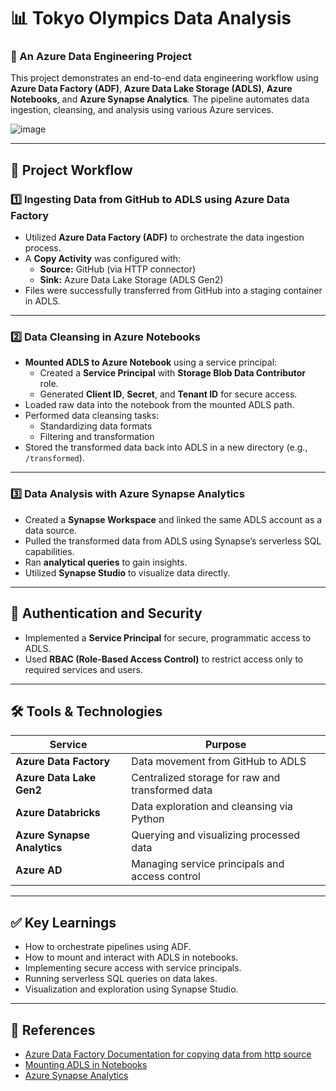 
# 📊 Tokyo Olympics Data Analysis  
### 🔧 An Azure Data Engineering Project

This project demonstrates an end-to-end data engineering workflow using **Azure Data Factory (ADF)**, **Azure Data Lake Storage (ADLS)**, **Azure Notebooks**, and **Azure Synapse Analytics**. The pipeline automates data ingestion, cleansing, and analysis using various Azure services.

![image](https://github.com/user-attachments/assets/b7928876-f06a-4690-a447-7ed8120a33e6)

---

## 📌 Project Workflow

### 1️⃣ Ingesting Data from GitHub to ADLS using Azure Data Factory

- Utilized **Azure Data Factory (ADF)** to orchestrate the data ingestion process.
- A **Copy Activity** was configured with:
  - **Source:** GitHub (via HTTP connector)
  - **Sink:** Azure Data Lake Storage (ADLS Gen2)
- Files were successfully transferred from GitHub into a staging container in ADLS.

---

### 2️⃣ Data Cleansing in Azure Notebooks

- **Mounted ADLS to Azure Notebook** using a service principal:
  - Created a **Service Principal** with **Storage Blob Data Contributor** role.
  - Generated **Client ID**, **Secret**, and **Tenant ID** for secure access.
- Loaded raw data into the notebook from the mounted ADLS path.
- Performed data cleansing tasks:
  - Standardizing data formats
  - Filtering and transformation
- Stored the transformed data back into ADLS in a new directory (e.g., `/transformed`).

---

### 3️⃣ Data Analysis with Azure Synapse Analytics

- Created a **Synapse Workspace** and linked the same ADLS account as a data source.
- Pulled the transformed data from ADLS using Synapse’s serverless SQL capabilities.
- Ran **analytical queries** to gain insights.
- Utilized **Synapse Studio** to visualize data directly.

---

## 🔐 Authentication and Security

- Implemented a **Service Principal** for secure, programmatic access to ADLS.
- Used **RBAC (Role-Based Access Control)** to restrict access only to required services and users.

---

## 🛠️ Tools & Technologies

| Service                    | Purpose                                        |
|----------------------------|------------------------------------------------|
| **Azure Data Factory**     | Data movement from GitHub to ADLS              |
| **Azure Data Lake Gen2**   | Centralized storage for raw and transformed data |
| **Azure Databricks**        | Data exploration and cleansing via Python      |
| **Azure Synapse Analytics**| Querying and visualizing processed data        |
| **Azure AD**               | Managing service principals and access control |

---

## ✅ Key Learnings

- How to orchestrate pipelines using ADF.
- How to mount and interact with ADLS in notebooks.
- Implementing secure access with service principals.
- Running serverless SQL queries on data lakes.
- Visualization and exploration using Synapse Studio.

---

## 🔗 References

- [Azure Data Factory Documentation for copying data from http source ](https://learn.microsoft.com/en-us/azure/data-factory/connector-http?tabs=data-factory)
- [Mounting ADLS in Notebooks](https://learn.microsoft.com/en-us/azure/databricks/dbfs/mounts)
- [Azure Synapse Analytics](https://learn.microsoft.com/en-us/azure/synapse-analytics/)

